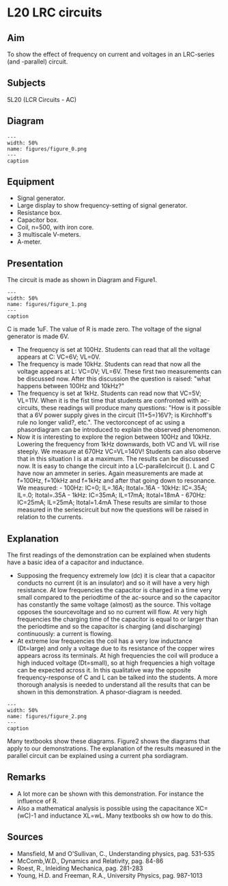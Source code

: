 # L20 LRC circuits 
    
  
## Aim   
 To show the effect of frequency on current and voltages in an LRC-series (and -parallel) circuit.    
  
## Subjects   
 5L20 (LCR Circuits - AC)   
  
## Diagram   
   
```{figure} figures/figure_0.png  
---  
width: 50%  
name: figures/figure_0.png  
---  
caption  
``` 
      
  
## Equipment   
 
 *  Signal generator. 
 *  Large display to show frequency-setting of signal generator. 
 *  Resistance box. 
 *  Capacitor box. 
 *  Coil, n=500, with iron core. 
 *  3 multiscale V-meters. 
 *  A-meter.
     
  
## Presentation   
 The circuit is made as shown in Diagram and Figure1.      
```{figure} figures/figure_1.png  
---  
width: 50%  
name: figures/figure_1.png  
---  
caption  
``` 
 C is made 1uF. The value of R is made zero. The voltage of the signal generator is made 6V. 
 *  The frequency is set at 100Hz. Students can read that all the voltage appears at C: VC=6V; VL=0V. 
 *  The frequency is made 10kHz. Students can read that now all the voltage appears at L: VC=0V; VL=6V. These first two measurements can be discussed now. After this discussion the question is raised: "what happens between 100Hz and 10kHz?" 
 *  The frequency is set at 1kHz. Students can read now that VC=5V; VL=11V. When it is the fist time that students are confronted with ac-circuits, these readings will produce many questions: "How is it possible that a 6V power supply gives in the circuit (11+5=)16V?; is Kirchhoff's rule no longer valid?, etc.". The vectorconcept of ac using a phasordiagram can be introduced to explain the observed phenomenon. 
 *  Now it is interesting to explore the region between 100Hz and 10kHz. Lowering the frequency from 1kHz downwards, both VC and VL will rise steeply. We measure at 670Hz VC=VL=140V! Students can also observe that in this situation I is at a maximum. The results can be discussed now.  It is easy to change the circuit into a LC-parallelcircuit (). L and C have now an ammeter in series. Again measurements are made at f=100Hz, f=10kHz and f=1kHz and after that going down to resonance. We measured: - 100Hz: IC=0; IL=.16A; Itotal=.16A - 10kHz: IC=.35A; IL=.0; Itotal=.35A - 1kHz: IC=35mA; IL=17mA; Itotal=18mA - 670Hz: IC=25mA; IL=25mA; Itotal=1.4mA These results are similar to those measured in the seriescircuit but now the questions will be raised in relation to the currents.
    
  
## Explanation   
 The first readings of the demonstration can be explained when students have a basic idea of a capacitor and inductance.  
 *  Supposing the frequency extremely low (dc) it is clear that a capacitor conducts no current (it is an insulator) and so it will have a very high resistance. At low frequencies the capacitor is charged in a time very small compared to the periodtime of the ac-source and so the capacitor has constantly the same voltage (almost) as the source. This voltage opposes the sourcevoltage and so no current will flow. At very high frequencies the charging time of the capacitor is equal to or larger than the periodtime and so the capacitor is charging (and discharging) continuously: a current is flowing. 
 *  At extreme low frequencies the coil has a very low inductance (Dt=large) and only a voltage due to its resistance of the copper wires appears across its terminals. At high frequencies the coil will produce a high induced voltage (Dt=small), so at high frequencies a high voltage can be expected across it. In this qualitative way the opposite frequency-response of C and L can be talked into the students. A more thorough analysis is needed to understand all the results that can be shown in this demonstration. A phasor-diagram is needed.      
```{figure} figures/figure_2.png  
---  
width: 50%  
name: figures/figure_2.png  
---  
caption  
``` 
 Many textbooks show these diagrams. Figure2 shows the diagrams that apply to our demonstrations. The explanation of the results measured in the parallel circuit can be explained using a current pha
sordiagram.    
  
## Remarks   
 
 *  A lot more can be shown with this demonstration. For instance the influence of R. 
 *  Also a mathematical analysis is possible using the capacitance XC=(wC)-1 and inductance XL=wL. Many textbooks sh
ow how to do this.    
  
## Sources   
 
 *  Mansfield, M and O'Sullivan, C., Understanding physics, pag. 531-535 
 *  McComb,W.D., Dynamics and Relativity, pag. 84-86 
 *  Roest, R., Inleiding Mechanica, pag. 281-283 
 *  Young, H.D. and Freeman, R.A., University Physics, pag. 987-1013
  